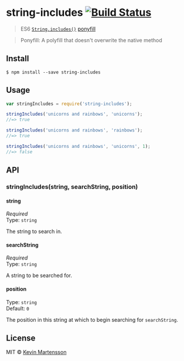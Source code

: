# string-includes [![Build Status](https://travis-ci.org/kevva/string-includes.svg?branch=master)](https://travis-ci.org/kevva/string-includes)

> ES6 [`String.includes()`](https://developer.mozilla.org/en-US/docs/Web/JavaScript/Reference/Global_Objects/String/includes) [ponyfill](https://ponyfill.com)

> Ponyfill: A polyfill that doesn't overwrite the native method


## Install

```
$ npm install --save string-includes
```


## Usage

```js
var stringIncludes = require('string-includes');

stringIncludes('unicorns and rainbows', 'unicorns');
//=> true

stringIncludes('unicorns and rainbows', 'rainbows');
//=> true

stringIncludes('unicorns and rainbows', 'unicorns', 1);
//=> false
```


## API

### stringIncludes(string, searchString, position)

#### string

*Required*  
Type: `string`

The string to search in.

#### searchString

*Required*  
Type: `string`

A string to be searched for.

#### position

Type: `string`  
Default: `0`

The position in this string at which to begin searching for `searchString`.


## License

MIT © [Kevin Martensson](http://github.com/kevva)
